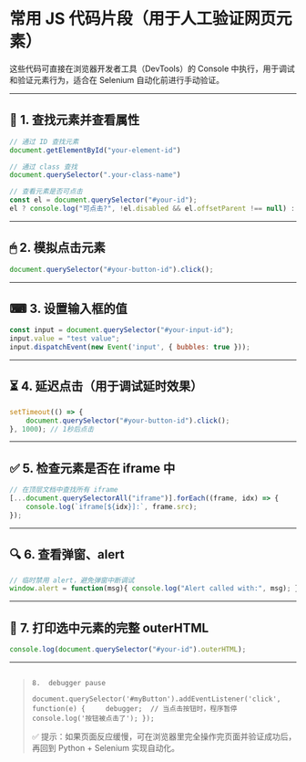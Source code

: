 # 常用 JS 代码片段（用于人工验证网页元素）

这些代码可直接在浏览器开发者工具（DevTools）的 Console 中执行，用于调试和验证元素行为，适合在 Selenium 自动化前进行手动验证。

---

## 📌 1. 查找元素并查看属性

```javascript
// 通过 ID 查找元素
document.getElementById("your-element-id")

// 通过 class 查找
document.querySelector(".your-class-name")

// 查看元素是否可点击
const el = document.querySelector("#your-id");
el ? console.log("可点击?", !el.disabled && el.offsetParent !== null) : console.log("元素不存在");
```

---

## 🖱 2. 模拟点击元素

```javascript
document.querySelector("#your-button-id").click();
```

---

## ⌨ 3. 设置输入框的值

```javascript
const input = document.querySelector("#your-input-id");
input.value = "test value";
input.dispatchEvent(new Event('input', { bubbles: true }));
```

---

## ⏳ 4. 延迟点击（用于调试延时效果）

```javascript
setTimeout(() => {
    document.querySelector("#your-button-id").click();
}, 1000); // 1秒后点击
```

---

## ✅ 5. 检查元素是否在 iframe 中

```javascript
// 在顶层文档中查找所有 iframe
[...document.querySelectorAll("iframe")].forEach((frame, idx) => {
    console.log(`iframe[${idx}]:`, frame.src);
});
```

---

## 🔍 6. 查看弹窗、alert

```javascript
// 临时禁用 alert，避免弹窗中断调试
window.alert = function(msg){ console.log("Alert called with:", msg); };
```

---

## 📜 7. 打印选中元素的完整 outerHTML

```javascript
console.log(document.querySelector("#your-id").outerHTML);
```

---

> ## 
>     8.  debugger pause
>
> `document.querySelector('#myButton').addEventListener('click', function(e) {     debugger;  // 当点击按钮时，程序暂停     console.log('按钮被点击了'); }); `
>
> ✅ 提示：如果页面反应缓慢，可在浏览器里完全操作完页面并验证成功后，再回到 Python + Selenium 实现自动化。
